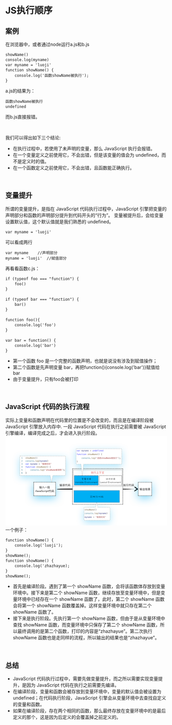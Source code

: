 # JS执行顺序

## 案例
在浏览器中，或者通过node运行a.js和b.js
```
showName()
console.log(myname)
var myname = 'luoji'
function showName() {
    console.log('函数showName被执行');
}
```
a.js的结果为：
```
函数showName被执行
undefined
```
而b.js直接报错。

<br>

我们可以得出如下三个结论:
- 在执行过程中，若使用了未声明的变量，那么 JavaScript 执行会报错。
- 在一个变量定义之前使用它，不会出错，但是该变量的值会为 undefined，而不是定义时的值。
- 在一个函数定义之前使用它，不会出错，且函数能正确执行。

<br>

## 变量提升
所谓的变量提升，是指在 JavaScript 代码执行过程中，JavaScript 引擎把变量的声明部分和函数的声明部分提升到代码开头的“行为”。
变量被提升后，会给变量设置默认值，这个默认值就是我们熟悉的 undefined。

```
var myname = 'luoji'
```
可以看成两行
```
var myname    //声明部分
myname = 'luoji'  //赋值部分
```
再看看函数c.js：
```
if (typeof foo === "function") {
    foo()
}

if (typeof bar === "function") {
    bar()
}

function foo(){
    console.log('foo')
}

var bar = function() {
    console.log('bar')
}
```
- 第一个函数 foo 是一个完整的函数声明，也就是说没有涉及到赋值操作；
- 第二个函数是先声明变量 bar，再把function(){console.log('bar')}赋值给 bar
- 由于变量提升，只有foo会被打印

<br>

## JavaScript 代码的执行流程
实际上变量和函数声明在代码里的位置是不会改变的，而且是在编译阶段被 JavaScript 引擎放入内存中.
一段 JavaScript 代码在执行之前需要被 JavaScript 引擎编译，编译完成之后，才会进入执行阶段。
<img src="JavaScript执行流程.webp" />
一个例子：
```
function showName() {
    console.log('luoji');
}
showName();
function showName() {
    console.log('zhazhayue);
}
showName(); 
```
- 首先是编译阶段。遇到了第一个 showName 函数，会将该函数体存放到变量环境中。接下来是第二个 showName 函数，继续存放至变量环境中，但是变量环境中已经存在一个 showName 函数了，此时，第二个 showName 函数会将第一个 showName 函数覆盖掉。这样变量环境中就只存在第二个 showName 函数了。
- 接下来是执行阶段。先执行第一个 showName 函数，但由于是从变量环境中查找 showName 函数，而变量环境中只保存了第二个 showName 函数，所以最终调用的是第二个函数，打印的内容是“zhazhayue”。第二次执行 showName 函数也是走同样的流程，所以输出的结果也是“zhazhayue”。

<br>

## 总结
- JavaScript 代码执行过程中，需要先做变量提升，而之所以需要实现变量提升，是因为 JavaScript 代码在执行之前需要先编译。
- 在编译阶段，变量和函数会被存放到变量环境中，变量的默认值会被设置为 undefined；在代码执行阶段，JavaScript 引擎会从变量环境中去查找自定义的变量和函数。
- 如果在编译阶段，存在两个相同的函数，那么最终存放在变量环境中的是最后定义的那个，这是因为后定义的会覆盖掉之前定义的。